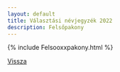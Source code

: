 ```yaml
---
layout: default
title: Választási névjegyzék 2022
description: Felsőpakony
---
```


{% include Felsooxxpakony.html %}

[Vissza](./)